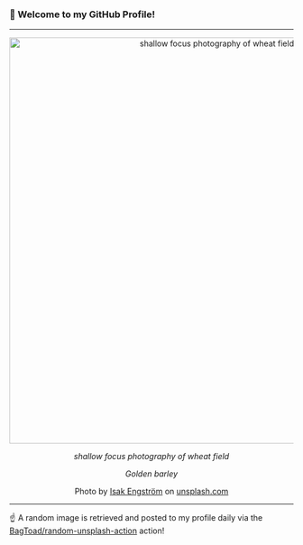### 👋 Welcome to my GitHub Profile!

----

<div align="center">
  <img width="720" src="https://images.unsplash.com/photo-1497448134719-754ac7fd09eb?crop=entropy&cs=tinysrgb&fit=max&fm=jpg&ixid=M3w1NTI0OTR8MHwxfHJhbmRvbXx8fHx8fHx8fDE3NTE1MjMzNjN8&ixlib=rb-4.1.0&q=80&w=1080" alt="shallow focus photography of wheat field">
  
  <em>shallow focus photography of wheat field</em>
  
  <em>Golden barley</em>
  
  Photo by [Isak Engström](null) on [unsplash.com](https://unsplash.com/)
</div>

----

☝️ A random image is retrieved and posted to my profile daily via the [BagToad/random-unsplash-action](https://github.com/BagToad/random-unsplash-action) action!
